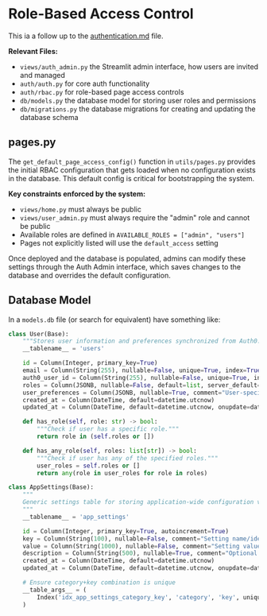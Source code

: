 # Role-Based Access Control

This ia a follow up to the [authentication.md](authentication.md) file.


**Relevant Files:**
- `views/auth_admin.py` the Streamlit admin interface, how users are invited and managed
- `auth/auth.py` for core auth functionality
- `auth/rbac.py` for role-based page access controls
- `db/models.py` the database model for storing user roles and permissions
- `db/migrations.py` the database migrations for creating and updating the database schema

## pages.py

The `get_default_page_access_config()` function in `utils/pages.py` provides the initial RBAC configuration that gets loaded when no configuration exists in the database. This default config is critical for bootstrapping the system.

**Key constraints enforced by the system:**
- `views/home.py` must always be public
- `views/user_admin.py` must always require the "admin" role and cannot be public
- Available roles are defined in `AVAILABLE_ROLES = ["admin", "users"]`
- Pages not explicitly listed will use the `default_access` setting

Once deployed and the database is populated, admins can modify these settings through the Auth Admin interface, which saves changes to the database and overrides the default configuration.

## Database Model

In a `models.db` file (or search for equivalent) have something like:

```python
class User(Base):
    """Stores user information and preferences synchronized from Auth0."""
    __tablename__ = 'users'

    id = Column(Integer, primary_key=True)
    email = Column(String(255), nullable=False, unique=True, index=True, comment="User's email address from Auth0")
    auth0_user_id = Column(String(255), nullable=False, unique=True, index=True, comment="Auth0 user ID (e.g., auth0|123456)")
    roles = Column(JSONB, nullable=False, default=list, server_default='[]', comment="List of user roles")
    user_preferences = Column(JSONB, nullable=True, comment="User-specific preferences and settings")
    created_at = Column(DateTime, default=datetime.utcnow)
    updated_at = Column(DateTime, default=datetime.utcnow, onupdate=datetime.utcnow)

    def has_role(self, role: str) -> bool:
        """Check if user has a specific role."""
        return role in (self.roles or [])

    def has_any_role(self, roles: list[str]) -> bool:
        """Check if user has any of the specified roles."""
        user_roles = self.roles or []
        return any(role in user_roles for role in roles)

class AppSettings(Base):
    """
    Generic settings table for storing application-wide configuration values.
    """
    __tablename__ = 'app_settings'

    id = Column(Integer, primary_key=True, autoincrement=True)
    key = Column(String(100), nullable=False, comment="Setting name/identifier")
    value = Column(String(1000), nullable=False, comment="Setting value stored as string or JSON")
    description = Column(String(500), nullable=True, comment="Optional description of what this setting does")
    created_at = Column(DateTime, default=datetime.utcnow)
    updated_at = Column(DateTime, default=datetime.utcnow, onupdate=datetime.utcnow)

    # Ensure category+key combination is unique
    __table_args__ = (
        Index('idx_app_settings_category_key', 'category', 'key', unique=True),
    )
```